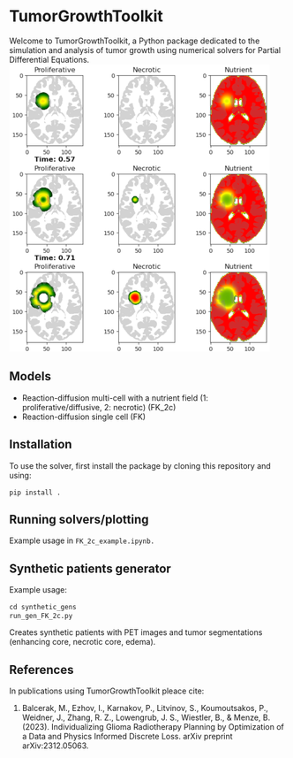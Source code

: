
# TumorGrowthToolkit

Welcome to TumorGrowthToolkit, a Python package dedicated to the simulation and analysis of tumor growth using numerical solvers for Partial Differential Equations.
![Example Image](figures/FK_2c.png)

## Models
- Reaction-diffusion multi-cell with a nutrient field (1: proliferative/diffusive, 2: necrotic)  (FK_2c)
- Reaction-diffusion single cell (FK)
  
## Installation

To use the solver, first install the package by cloning this repository and using:
```
pip install .
```

## Running solvers/plotting

Example usage in ```FK_2c_example.ipynb.```

## Synthetic patients generator

Example usage:
```
cd synthetic_gens
run_gen_FK_2c.py
```
Creates synthetic patients with PET images and tumor segmentations (enhancing core, necrotic core, edema).

## References
In publications using TumorGrowthToolkit pleace cite:
1. Balcerak, M., Ezhov, I., Karnakov, P., Litvinov, S., Koumoutsakos, P., Weidner, J., Zhang, R. Z., Lowengrub, J. S., Wiestler, B., & Menze, B. (2023). Individualizing Glioma Radiotherapy Planning by Optimization of a Data and Physics Informed Discrete Loss. arXiv preprint arXiv:2312.05063.
